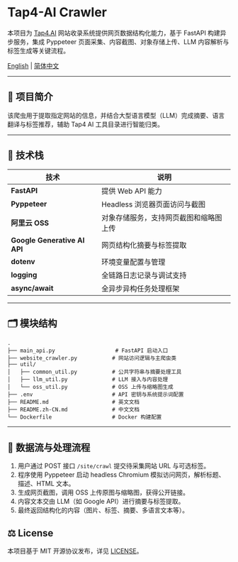 # Tap4-AI Crawler

本项目为 [Tap4.AI](https://tap4.ai) 网站收录系统提供网页数据结构化能力，基于 FastAPI 构建异步服务，集成 Pyppeteer 页面采集、内容截图、对象存储上传、LLM 内容解析与标签生成等关键流程。

[English](./README.md) | [简体中文](./README.zh-CN.md)

---

## 🧠 项目简介

该爬虫用于提取指定网站的信息，并结合大型语言模型（LLM）完成摘要、语言翻译与标签推荐，辅助 Tap4 AI 工具目录进行智能归类。

---

## 🚀 技术栈

| 技术 | 说明 |
|------|------|
| **FastAPI** | 提供 Web API 能力 |
| **Pyppeteer** | Headless 浏览器页面访问与截图 |
| **阿里云 OSS** | 对象存储服务，支持网页截图和缩略图上传 |
| **Google Generative AI API** | 网页结构化摘要与标签提取 |
| **dotenv** | 环境变量配置与管理 |
| **logging** | 全链路日志记录与调试支持 |
| **async/await** | 全异步异构任务处理框架 |

---

## 🗂️ 模块结构
```text
.
├── main_api.py                   # FastAPI 启动入口
├── website_crawler.py           # 网站访问逻辑与主爬虫类
├── util/
│   ├── common_util.py           # 公共字符串与摘要处理工具
│   ├── llm_util.py              # LLM 接入与内容处理
│   └── oss_util.py              # OSS 上传与缩略图生成
├── .env                         # API 密钥与系统提示词配置
├── README.md                    # 英文文档
├── README.zh-CN.md              # 中文文档
└── Dockerfile                   # Docker 构建配置
```

---

## 🔁 数据流与处理流程

1. 用户通过 POST 接口 `/site/crawl` 提交待采集网站 URL 与可选标签。
2. 程序使用 Pyppeteer 启动 headless Chromium 模拟访问网页，解析标题、描述、HTML 文本。
3. 生成网页截图，调用 OSS 上传原图与缩略图，获得公开链接。
4. 内容文本交由 LLM（如 Google API）进行摘要与标签提取。
5. 最终返回结构化的内容（图片、标签、摘要、多语言文本等）。


## **⚖️ License**
  

本项目基于 MIT 开源协议发布，详见 [LICENSE](./LICENSE)。